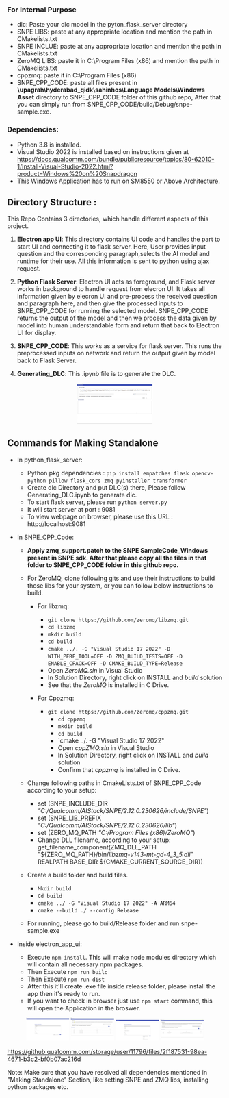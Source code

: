 ### For Internal Purpose
* dlc: Paste your dlc model in the pyton_flask_server directory  
* SNPE LIBS: paste at any appropriate location and mention the path in CMakelists.txt
* SNPE INCLUE: paste at any appropriate location and mention the path in CMakelists.txt
* ZeroMQ LIBS: paste it in C:\Program Files (x86) and mention the path in CMakelists.txt
* cppzmq: paste it in C:\Program Files (x86)
* SNPE_CPP_CODE: paste all files present in **\\upagrah\hyderabad_qidk\sahinhos\Language Models\Windows Asset** directory to SNPE_CPP_CODE folder of this github repo, After that you can simply run from SNPE_CPP_CODE/build/Debug/snpe-sample.exe.

### Dependencies:
* Python 3.8 is installed.
* Visual Studio 2022 is installed based on instructions given at https://docs.qualcomm.com/bundle/publicresource/topics/80-62010-1/Install-Visual-Studio-2022.html?product=Windows%20on%20Snapdragon
* This Windows Application has to run on SM8550 or Above Architecture.


## Directory Structure :
This Repo Contains 3 directories, which handle different aspects of this project.

1. **Electron app UI**: This directory contains UI code and handles the part to start UI and connecting it to flask server. Here, User provides input question and the corresponding paragraph,selects the AI model  and runtime for their use. All this information is sent to python using ajax request.

2. **Python Flask Server**: Electron UI acts as foreground, and Flask server works in background to handle request from elecron UI. It takes all information given by elecron UI and pre-process the received question and paragraph here, and then give the processed inputs to SNPE_CPP_CODE for running the selected model. SNPE_CPP_CODE returns the output of the model and then we process the data given by model into human understandable form and return that back to Electron UI for display.

3. **SNPE_CPP_CODE**: This works as a service for flask server. This runs the preprocessed inputs on network and return the output given by model back to Flask Server. 
4. **Generating_DLC**: This .ipynb file is to generate the DLC.


<p align="center">
<img src="readme_assets/QA.gif" width=35% height=35%>
</p>

## Commands for Making Standalone

* In python_flask_server:
  - Python pkg dependencies : `pip install empatches flask opencv-python pillow flask_cors zmq pyinstaller transformer`
  - Create dlc Directory and put DLC(s) there, Please follow Generating_DLC.ipynb to generate dlc.
  - To start flask server, please run 
		`python server.py`
  - It will start server at port : 9081
  - To view webpage on browser, please use this URL : http://localhost:9081

* In SNPE_CPP_Code:
  - **Apply zmq_support.patch to the SNPE SampleCode_Windows present in SNPE sdk. After that please copy all the files in that folder to SNPE_CPP_CODE folder in this github repo.**
  - For ZeroMQ, clone following gits and use their instructions to build those libs for your system, or you can follow below instructions to build.
	 - For libzmq: 
	  	- `git clone https://github.com/zeromq/libzmq.git`
		- `cd libzmq`
		- `mkdir build`
		- `cd build`
		- `cmake ../. -G "Visual Studio 17 2022" -D WITH_PERF_TOOL=OFF -D ZMQ_BUILD_TESTS=OFF -D ENABLE_CPACK=OFF -D CMAKE_BUILD_TYPE=Release`
		- Open _ZeroMQ.sln_ in Visual Studio
		- In Solution Directory, right click on INSTALL and _build_ solution 
		- See that the _ZeroMQ_ is installed in C Drive.

	  - For Cppzmq:
	   	- `git clone https://github.com/zeromq/cppzmq.git`
	     	- `cd cppzmq`
	      	- `mkdir build`
	      	- `cd build`
	      	- `cmake ../. -G "Visual Studio 17 2022"
	      	- Open _cppZMQ.sln_ in Visual Studio
	      	- In Solution Directory, right click on INSTALL and _build_ solution 
	      	- Confirm that _cppzmq_ is installed in C Drive.


  - Change following paths in CmakeLists.txt of SNPE_CPP_Code according to your setup:
	  - set (SNPE_INCLUDE_DIR _"C:/Qualcomm/AIStack/SNPE/2.12.0.230626/include/SNPE"_)
	  - set (SNPE_LIB_PREFIX _"C:/Qualcomm/AIStack/SNPE/2.12.0.230626/lib"_)
	  - set (ZERO_MQ_PATH _"C:/Program Files (x86)/ZeroMQ"_)
	  - Change DLL filename, according to your setup: get_filename_component(ZMQ_DLL_PATH "${ZERO_MQ_PATH}/bin/_libzmq-v143-mt-gd-4_3_5.dll_" REALPATH BASE_DIR ${CMAKE_CURRENT_SOURCE_DIR})
  - Create a build folder and build files.
	  - `Mkdir build`
	  - `Cd build`
	  - `cmake ../ -G "Visual Studio 17 2022" -A ARM64`
	  - `cmake --build ./ --config Release`

  - For running, please go to build/Release folder and run snpe-sample.exe

 * Inside electron_app_ui:
   - Execute `npm install`. This will make node modules directory which will contain all necessary npm packages.
   - Then Execute `npm run build`
   - Then Execute  `npm run dist`
   - After this it'll create .exe file inside release folder, please install the app then it's ready to run.
   - If you want to check in browser just use `npm start` command, this will open the Application in the broswer.

<p align="center">
<img src="readme_assets/1.png" width=20% height=20%>
<img src="readme_assets/2.png" width=20% height=20%>
<img src="readme_assets/3.png" width=20% height=20%>
<img src="readme_assets/4.png" width=20% height=20%>
</p>


https://github.qualcomm.com/storage/user/11796/files/2f187531-98ea-4671-b3c2-bf0b07ac216d


Note: Make sure that you have resolved all dependencies mentioned in "Making Standalone" Section, like setting SNPE and ZMQ libs, installing python packages etc.

